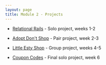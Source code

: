 ```yaml
---
layout: page
title: Module 2 - Projects
---
```


<!-- - Solo project, weeks 1-2 -->

- [Relational Rails](./relational_rails/) - Solo project, weeks 1-2

<!-- - Pair project, week 2-3 -->

- [Adopt Don't Shop](https://github.com/turingschool-examples/adopt-dont-shop-7) - Pair project, week 2-3

<!-- - Group project, weeks 4-5 -->

- [Little Esty Shop](https://github.com/turingschool-examples/little-shop-7) - Group project, weeks 4-5

<!-- - Final solo project, week 6 -->

<!-- - [Bulk Discounts](https://backend.turing.edu/module2/projects/bulk_discounts/) - Final solo project, week 6 -->

- [Coupon Codes](https://backend.turing.edu/module2/projects/coupon_codes/) - Final solo project, week 6
